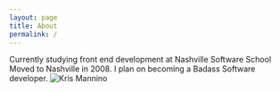 ```yaml
---
layout: page
title: About
permalink: /
---
```

Currently studying front end development at Nashville Software School
    Moved to Nashville in 2008.  I plan on becoming a Badass Software developer.
![Kris Mannino](../pics/snapshotKris.jpg "Kris Mannino")

